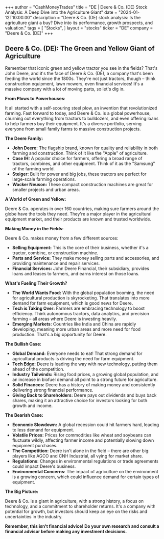 +++
author = "CashMoneyTrades"
title = "DE |  Deere & Co. (DE) Stock Analysis: A Deep Dive into the Agriculture Giant"
date = "2024-01-12T10:00:00"
description = "Deere & Co. (DE) stock analysis: Is the agriculture giant a buy? Dive into its performance, growth prospects, and valuation."
tags = [
"Stocks",
]
layout = "stocks"
ticker = "DE"
company = "Deere & Co. (DE)"
+++
        


## Deere & Co. (DE): The Green and Yellow Giant of Agriculture 

Remember that iconic green and yellow tractor you see in the fields? That's John Deere, and it's the face of Deere & Co. (DE), a company that's been feeding the world since the 1800s. They're not just tractors, though – think construction equipment, lawn mowers, even financial services! It's a massive company with a lot of moving parts, so let's dig in.

**From Plows to Powerhouses:** 

It all started with a self-scouring steel plow, an invention that revolutionized farming. Fast forward to today, and Deere & Co. is a global powerhouse, churning out everything from tractors to bulldozers, and even offering loans to help farmers buy their equipment. It's a diverse portfolio, serving everyone from small family farms to massive construction projects.

**The Deere Family:**

* **John Deere:**  The flagship brand, known for quality and reliability in both farming and construction. Think of it like the "Apple" of agriculture. 
* **Case IH:** A popular choice for farmers, offering a broad range of tractors, combines, and other equipment. Think of it as the "Samsung" of the farming world.
* **Steiger:**  Built for power and big jobs, these tractors are perfect for large-scale farming operations. 
* **Wacker Neuson:**  These compact construction machines are great for smaller projects and urban areas. 

**A World of Green and Yellow:**

Deere & Co. operates in over 160 countries, making sure farmers around the globe have the tools they need. They're a major player in the agricultural equipment market, and their products are known and trusted worldwide. 

**Making Money in the Fields:**

Deere & Co. makes money from a few different sources:

* **Selling Equipment:** This is the core of their business, whether it's a tractor, combine, or construction machine.
* **Parts and Service:**  They make money selling parts and accessories, and providing maintenance and repair services. 
* **Financial Services:**  John Deere Financial, their subsidiary, provides loans and leases to farmers, and earns interest on those loans. 

**What's Fueling Their Growth?**

* **The World Wants Food:**  With the global population booming, the need for agricultural production is skyrocketing. That translates into more demand for farm equipment, which is good news for Deere.
* **Tech is Taking Over:**  Farmers are embracing technology to boost efficiency. Think autonomous tractors, data analytics, and precision farming – all areas where Deere is investing heavily. 
* **Emerging Markets:**  Countries like India and China are rapidly developing, meaning more urban areas and more need for food production. That's a big opportunity for Deere. 

**The Bullish Case:**

* **Global Demand:**  Everyone needs to eat! That strong demand for agricultural products is driving the need for farm equipment.
* **Tech Edge:**  Deere is leading the way with new technology, putting them ahead of the competition. 
* **Industry Tailwinds:**  Rising food prices, a growing global population, and an increase in biofuel demand all point to a strong future for agriculture. 
* **Solid Finances:**  Deere has a history of making money and consistently delivering strong financial performance.
* **Giving Back to Shareholders:**  Deere pays out dividends and buys back shares, making it an attractive choice for investors looking for both growth and income.

**The Bearish Case:**

* **Economic Slowdown:**  A global recession could hit farmers hard, leading to less demand for equipment.
* **Volatile Prices:**  Prices for commodities like wheat and soybeans can fluctuate wildly, affecting farmer income and potentially slowing down equipment purchases.
* **The Competition:**  Deere isn't alone in the field – there are other big players like AGCO and CNH Industrial, all vying for market share.
* **Regulations:**  Changes in environmental regulations or trade agreements could impact Deere's business. 
* **Environmental Concerns:**  The impact of agriculture on the environment is a growing concern, which could influence demand for certain types of equipment.

**The Big Picture:**

Deere & Co. is a giant in agriculture, with a strong history, a focus on technology, and a commitment to shareholder returns. It's a company with potential for growth, but investors should keep an eye on the risks and uncertainties in the industry. 

**Remember, this isn't financial advice! Do your own research and consult a financial advisor before making any investment decisions.**

        